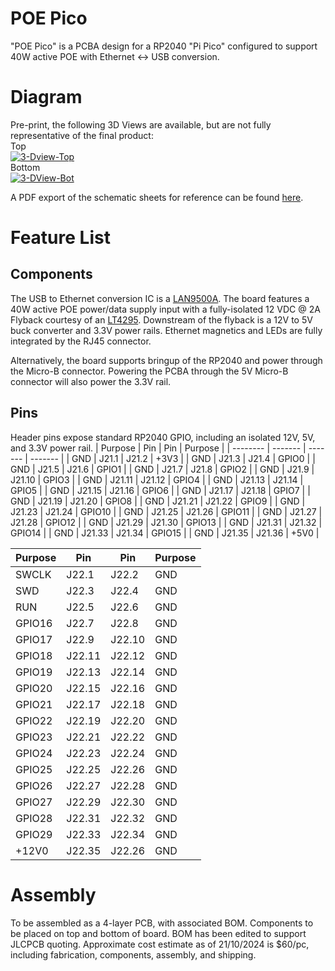 # POE Pico
"POE Pico" is a PCBA design for a RP2040 "Pi Pico" configured to support 40W active POE with Ethernet <-> USB conversion. 
# Diagram
Pre-print, the following 3D Views are available, but are not fully representative of the final product:
<br />Top<br />
<a href="https://ibb.co/r2JVWjt"><img src="https://i.ibb.co/yFJr39R/3-Dview-Top.png" alt="3-Dview-Top" border="0"></a>
<br />Bottom<br />
<a href="https://ibb.co/tpYNBwX"><img src="https://i.ibb.co/4R4DWwd/3-DView-Bot.png" alt="3-DView-Bot" border="0"></a>

A PDF export of the schematic sheets for reference can be found [here](documentation/POEPico.pdf).
# Feature List
## Components
The USB to Ethernet conversion IC is a [LAN9500A](https://www.microchip.com/en-us/product/lan9500a). The board features a 40W active POE power/data supply input with a fully-isolated 12 VDC @ 2A Flyback courtesy of an [LT4295](https://www.analog.com/media/en/technical-documentation/data-sheets/LT4295.pdf). Downstream of the flyback is a 12V to 5V buck converter and 3.3V power rails. Ethernet magnetics and LEDs are fully integrated by the RJ45 connector. 

Alternatively, the board supports bringup of the RP2040 and power through the Micro-B connector. Powering the PCBA through the 5V Micro-B connector will also power the 3.3V rail. 
## Pins
Header pins expose standard RP2040 GPIO, including an isolated 12V, 5V, and 3.3V power rail.
| Purpose | Pin | Pin | Purpose | 
| -------- | ------- | ------- | ------- |
| GND | J21.1 | J21.2 | +3V3 |
| GND | J21.3 | J21.4 | GPIO0 |
| GND | J21.5 | J21.6 | GPIO1 |
| GND | J21.7 | J21.8 | GPIO2 |
| GND | J21.9 | J21.10 | GPIO3 |
| GND | J21.11 | J21.12 | GPIO4 |
| GND | J21.13 | J21.14 | GPIO5 |
| GND | J21.15 | J21.16 | GPIO6 |
| GND | J21.17 | J21.18 | GPIO7 |
| GND | J21.19 | J21.20 | GPIO8 |
| GND | J21.21 | J21.22 | GPIO9 |
| GND | J21.23 | J21.24 | GPIO10 |
| GND | J21.25 | J21.26 | GPIO11 |
| GND | J21.27 | J21.28 | GPIO12 |
| GND | J21.29 | J21.30 | GPIO13 |
| GND | J21.31 | J21.32 | GPIO14 |
| GND | J21.33 | J21.34 | GPIO15 |
| GND | J21.35 | J21.36 | +5V0 |

| Purpose | Pin | Pin | Purpose |
| -------- | ------- | ------- | ------- |
| SWCLK | J22.1 | J22.2 | GND |
| SWD | J22.3 | J22.4 | GND |
| RUN | J22.5 | J22.6 | GND |
| GPIO16 | J22.7 | J22.8 | GND |
| GPIO17 | J22.9 | J22.10 | GND |
| GPIO18 | J22.11 | J22.12 | GND |
| GPIO19 | J22.13 | J22.14 | GND |
| GPIO20 | J22.15 | J22.16 | GND |
| GPIO21 | J22.17 | J22.18 | GND |
| GPIO22 | J22.19 | J22.20 | GND |
| GPIO23 | J22.21 | J22.22 | GND |
| GPIO24 | J22.23 | J22.24 | GND |
| GPIO25 | J22.25 | J22.26 | GND |
| GPIO26 | J22.27 | J22.28 | GND |
| GPIO27 | J22.29 | J22.30 | GND |
| GPIO28 | J22.31 | J22.32 | GND |
| GPIO29 | J22.33 | J22.34 | GND |
| +12V0 | J22.35 | J22.26 | GND |

# Assembly
To be assembled as a 4-layer PCB, with associated BOM. Components to be placed on top and bottom of board. BOM has been edited to support JLCPCB quoting. Approximate cost estimate as of 21/10/2024 is $60/pc, including fabrication, components, assembly, and shipping.

